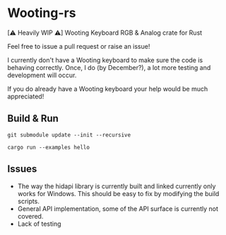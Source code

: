# Wooting-rs

[⚠ Heavily WIP ⚠] Wooting Keyboard RGB & Analog crate for Rust

Feel free to issue a pull request or raise an issue!

I currently don't have a Wooting keyboard to make sure the code is behaving correctly. Once, I do (by December?), a lot more testing and development will occur.

If you do already have a Wooting keyboard your help would be much appreciated!

## Build & Run

```shell
git submodule update --init --recursive

cargo run --examples hello
```

## Issues

- The way the hidapi library is currently built and linked currently only works for Windows. This should be easy to fix by modifying the build scripts.
- General API implementation, some of the API surface is currently not covered.
- Lack of testing